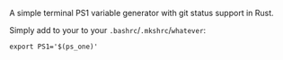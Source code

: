 A simple terminal PS1 variable generator with git status support in Rust.

Simply add to your to your `.bashrc`/`.mkshrc`/`whatever`:
```
export PS1='$(ps_one)'
```
